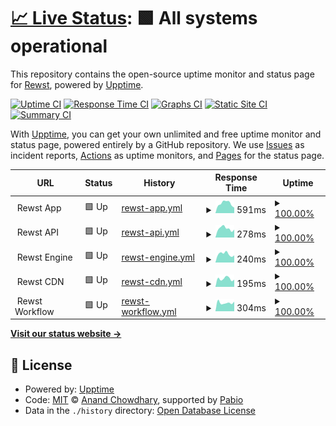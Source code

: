 # [📈 Live Status](https://status.rewst.io): <!--live status--> **🟩 All systems operational**

This repository contains the open-source uptime monitor and status page for [Rewst](https://status.rewst.io), powered by [Upptime](https://github.com/upptime/upptime).

[![Uptime CI](https://github.com/RewstApp/status.rewst.io/workflows/Uptime%20CI/badge.svg)](https://github.com/RewstApp/status.rewst.io/actions?query=workflow%3A%22Uptime+CI%22)
[![Response Time CI](https://github.com/RewstApp/status.rewst.io/workflows/Response%20Time%20CI/badge.svg)](https://github.com/RewstApp/status.rewst.io/actions?query=workflow%3A%22Response+Time+CI%22)
[![Graphs CI](https://github.com/RewstApp/status.rewst.io/workflows/Graphs%20CI/badge.svg)](https://github.com/RewstApp/status.rewst.io/actions?query=workflow%3A%22Graphs+CI%22)
[![Static Site CI](https://github.com/RewstApp/status.rewst.io/workflows/Static%20Site%20CI/badge.svg)](https://github.com/RewstApp/status.rewst.io/actions?query=workflow%3A%22Static+Site+CI%22)
[![Summary CI](https://github.com/RewstApp/status.rewst.io/workflows/Summary%20CI/badge.svg)](https://github.com/RewstApp/status.rewst.io/actions?query=workflow%3A%22Summary+CI%22)

With [Upptime](https://upptime.js.org), you can get your own unlimited and free uptime monitor and status page, powered entirely by a GitHub repository. We use [Issues](https://github.com/RewstApp/status.rewst.io/issues) as incident reports, [Actions](https://github.com/RewstApp/status.rewst.io/actions) as uptime monitors, and [Pages](https://status.rewst.io) for the status page.

<!--start: status pages-->
<!-- This summary is generated by Upptime (https://github.com/upptime/upptime) -->
<!-- Do not edit this manually, your changes will be overwritten -->
<!-- prettier-ignore -->
| URL | Status | History | Response Time | Uptime |
| --- | ------ | ------- | ------------- | ------ |
| <img alt="" src="https://icons.duckduckgo.com/ip3/null.ico" height="13"> Rewst App | 🟩 Up | [rewst-app.yml](https://github.com/RewstApp/status.rewst.io/commits/HEAD/history/rewst-app.yml) | <details><summary><img alt="Response time graph" src="./graphs/rewst-app/response-time-week.png" height="20"> 591ms</summary><br><a href="https://status.rewst.io/history/rewst-app"><img alt="Response time 599" src="https://img.shields.io/endpoint?url=https%3A%2F%2Fraw.githubusercontent.com%2FRewstApp%2Fstatus.rewst.io%2FHEAD%2Fapi%2Frewst-app%2Fresponse-time.json"></a><br><a href="https://status.rewst.io/history/rewst-app"><img alt="24-hour response time 453" src="https://img.shields.io/endpoint?url=https%3A%2F%2Fraw.githubusercontent.com%2FRewstApp%2Fstatus.rewst.io%2FHEAD%2Fapi%2Frewst-app%2Fresponse-time-day.json"></a><br><a href="https://status.rewst.io/history/rewst-app"><img alt="7-day response time 591" src="https://img.shields.io/endpoint?url=https%3A%2F%2Fraw.githubusercontent.com%2FRewstApp%2Fstatus.rewst.io%2FHEAD%2Fapi%2Frewst-app%2Fresponse-time-week.json"></a><br><a href="https://status.rewst.io/history/rewst-app"><img alt="30-day response time 596" src="https://img.shields.io/endpoint?url=https%3A%2F%2Fraw.githubusercontent.com%2FRewstApp%2Fstatus.rewst.io%2FHEAD%2Fapi%2Frewst-app%2Fresponse-time-month.json"></a><br><a href="https://status.rewst.io/history/rewst-app"><img alt="1-year response time 599" src="https://img.shields.io/endpoint?url=https%3A%2F%2Fraw.githubusercontent.com%2FRewstApp%2Fstatus.rewst.io%2FHEAD%2Fapi%2Frewst-app%2Fresponse-time-year.json"></a></details> | <details><summary><a href="https://status.rewst.io/history/rewst-app">100.00%</a></summary><a href="https://status.rewst.io/history/rewst-app"><img alt="All-time uptime 100.00%" src="https://img.shields.io/endpoint?url=https%3A%2F%2Fraw.githubusercontent.com%2FRewstApp%2Fstatus.rewst.io%2FHEAD%2Fapi%2Frewst-app%2Fuptime.json"></a><br><a href="https://status.rewst.io/history/rewst-app"><img alt="24-hour uptime 100.00%" src="https://img.shields.io/endpoint?url=https%3A%2F%2Fraw.githubusercontent.com%2FRewstApp%2Fstatus.rewst.io%2FHEAD%2Fapi%2Frewst-app%2Fuptime-day.json"></a><br><a href="https://status.rewst.io/history/rewst-app"><img alt="7-day uptime 100.00%" src="https://img.shields.io/endpoint?url=https%3A%2F%2Fraw.githubusercontent.com%2FRewstApp%2Fstatus.rewst.io%2FHEAD%2Fapi%2Frewst-app%2Fuptime-week.json"></a><br><a href="https://status.rewst.io/history/rewst-app"><img alt="30-day uptime 100.00%" src="https://img.shields.io/endpoint?url=https%3A%2F%2Fraw.githubusercontent.com%2FRewstApp%2Fstatus.rewst.io%2FHEAD%2Fapi%2Frewst-app%2Fuptime-month.json"></a><br><a href="https://status.rewst.io/history/rewst-app"><img alt="1-year uptime 100.00%" src="https://img.shields.io/endpoint?url=https%3A%2F%2Fraw.githubusercontent.com%2FRewstApp%2Fstatus.rewst.io%2FHEAD%2Fapi%2Frewst-app%2Fuptime-year.json"></a></details>
| <img alt="" src="https://icons.duckduckgo.com/ip3/null.ico" height="13"> Rewst API | 🟩 Up | [rewst-api.yml](https://github.com/RewstApp/status.rewst.io/commits/HEAD/history/rewst-api.yml) | <details><summary><img alt="Response time graph" src="./graphs/rewst-api/response-time-week.png" height="20"> 278ms</summary><br><a href="https://status.rewst.io/history/rewst-api"><img alt="Response time 239" src="https://img.shields.io/endpoint?url=https%3A%2F%2Fraw.githubusercontent.com%2FRewstApp%2Fstatus.rewst.io%2FHEAD%2Fapi%2Frewst-api%2Fresponse-time.json"></a><br><a href="https://status.rewst.io/history/rewst-api"><img alt="24-hour response time 231" src="https://img.shields.io/endpoint?url=https%3A%2F%2Fraw.githubusercontent.com%2FRewstApp%2Fstatus.rewst.io%2FHEAD%2Fapi%2Frewst-api%2Fresponse-time-day.json"></a><br><a href="https://status.rewst.io/history/rewst-api"><img alt="7-day response time 278" src="https://img.shields.io/endpoint?url=https%3A%2F%2Fraw.githubusercontent.com%2FRewstApp%2Fstatus.rewst.io%2FHEAD%2Fapi%2Frewst-api%2Fresponse-time-week.json"></a><br><a href="https://status.rewst.io/history/rewst-api"><img alt="30-day response time 243" src="https://img.shields.io/endpoint?url=https%3A%2F%2Fraw.githubusercontent.com%2FRewstApp%2Fstatus.rewst.io%2FHEAD%2Fapi%2Frewst-api%2Fresponse-time-month.json"></a><br><a href="https://status.rewst.io/history/rewst-api"><img alt="1-year response time 239" src="https://img.shields.io/endpoint?url=https%3A%2F%2Fraw.githubusercontent.com%2FRewstApp%2Fstatus.rewst.io%2FHEAD%2Fapi%2Frewst-api%2Fresponse-time-year.json"></a></details> | <details><summary><a href="https://status.rewst.io/history/rewst-api">100.00%</a></summary><a href="https://status.rewst.io/history/rewst-api"><img alt="All-time uptime 99.99%" src="https://img.shields.io/endpoint?url=https%3A%2F%2Fraw.githubusercontent.com%2FRewstApp%2Fstatus.rewst.io%2FHEAD%2Fapi%2Frewst-api%2Fuptime.json"></a><br><a href="https://status.rewst.io/history/rewst-api"><img alt="24-hour uptime 100.00%" src="https://img.shields.io/endpoint?url=https%3A%2F%2Fraw.githubusercontent.com%2FRewstApp%2Fstatus.rewst.io%2FHEAD%2Fapi%2Frewst-api%2Fuptime-day.json"></a><br><a href="https://status.rewst.io/history/rewst-api"><img alt="7-day uptime 100.00%" src="https://img.shields.io/endpoint?url=https%3A%2F%2Fraw.githubusercontent.com%2FRewstApp%2Fstatus.rewst.io%2FHEAD%2Fapi%2Frewst-api%2Fuptime-week.json"></a><br><a href="https://status.rewst.io/history/rewst-api"><img alt="30-day uptime 100.00%" src="https://img.shields.io/endpoint?url=https%3A%2F%2Fraw.githubusercontent.com%2FRewstApp%2Fstatus.rewst.io%2FHEAD%2Fapi%2Frewst-api%2Fuptime-month.json"></a><br><a href="https://status.rewst.io/history/rewst-api"><img alt="1-year uptime 99.99%" src="https://img.shields.io/endpoint?url=https%3A%2F%2Fraw.githubusercontent.com%2FRewstApp%2Fstatus.rewst.io%2FHEAD%2Fapi%2Frewst-api%2Fuptime-year.json"></a></details>
| <img alt="" src="https://icons.duckduckgo.com/ip3/null.ico" height="13"> Rewst Engine | 🟩 Up | [rewst-engine.yml](https://github.com/RewstApp/status.rewst.io/commits/HEAD/history/rewst-engine.yml) | <details><summary><img alt="Response time graph" src="./graphs/rewst-engine/response-time-week.png" height="20"> 240ms</summary><br><a href="https://status.rewst.io/history/rewst-engine"><img alt="Response time 243" src="https://img.shields.io/endpoint?url=https%3A%2F%2Fraw.githubusercontent.com%2FRewstApp%2Fstatus.rewst.io%2FHEAD%2Fapi%2Frewst-engine%2Fresponse-time.json"></a><br><a href="https://status.rewst.io/history/rewst-engine"><img alt="24-hour response time 76" src="https://img.shields.io/endpoint?url=https%3A%2F%2Fraw.githubusercontent.com%2FRewstApp%2Fstatus.rewst.io%2FHEAD%2Fapi%2Frewst-engine%2Fresponse-time-day.json"></a><br><a href="https://status.rewst.io/history/rewst-engine"><img alt="7-day response time 240" src="https://img.shields.io/endpoint?url=https%3A%2F%2Fraw.githubusercontent.com%2FRewstApp%2Fstatus.rewst.io%2FHEAD%2Fapi%2Frewst-engine%2Fresponse-time-week.json"></a><br><a href="https://status.rewst.io/history/rewst-engine"><img alt="30-day response time 240" src="https://img.shields.io/endpoint?url=https%3A%2F%2Fraw.githubusercontent.com%2FRewstApp%2Fstatus.rewst.io%2FHEAD%2Fapi%2Frewst-engine%2Fresponse-time-month.json"></a><br><a href="https://status.rewst.io/history/rewst-engine"><img alt="1-year response time 243" src="https://img.shields.io/endpoint?url=https%3A%2F%2Fraw.githubusercontent.com%2FRewstApp%2Fstatus.rewst.io%2FHEAD%2Fapi%2Frewst-engine%2Fresponse-time-year.json"></a></details> | <details><summary><a href="https://status.rewst.io/history/rewst-engine">100.00%</a></summary><a href="https://status.rewst.io/history/rewst-engine"><img alt="All-time uptime 99.97%" src="https://img.shields.io/endpoint?url=https%3A%2F%2Fraw.githubusercontent.com%2FRewstApp%2Fstatus.rewst.io%2FHEAD%2Fapi%2Frewst-engine%2Fuptime.json"></a><br><a href="https://status.rewst.io/history/rewst-engine"><img alt="24-hour uptime 100.00%" src="https://img.shields.io/endpoint?url=https%3A%2F%2Fraw.githubusercontent.com%2FRewstApp%2Fstatus.rewst.io%2FHEAD%2Fapi%2Frewst-engine%2Fuptime-day.json"></a><br><a href="https://status.rewst.io/history/rewst-engine"><img alt="7-day uptime 100.00%" src="https://img.shields.io/endpoint?url=https%3A%2F%2Fraw.githubusercontent.com%2FRewstApp%2Fstatus.rewst.io%2FHEAD%2Fapi%2Frewst-engine%2Fuptime-week.json"></a><br><a href="https://status.rewst.io/history/rewst-engine"><img alt="30-day uptime 99.98%" src="https://img.shields.io/endpoint?url=https%3A%2F%2Fraw.githubusercontent.com%2FRewstApp%2Fstatus.rewst.io%2FHEAD%2Fapi%2Frewst-engine%2Fuptime-month.json"></a><br><a href="https://status.rewst.io/history/rewst-engine"><img alt="1-year uptime 99.97%" src="https://img.shields.io/endpoint?url=https%3A%2F%2Fraw.githubusercontent.com%2FRewstApp%2Fstatus.rewst.io%2FHEAD%2Fapi%2Frewst-engine%2Fuptime-year.json"></a></details>
| <img alt="" src="https://icons.duckduckgo.com/ip3/null.ico" height="13"> Rewst CDN | 🟩 Up | [rewst-cdn.yml](https://github.com/RewstApp/status.rewst.io/commits/HEAD/history/rewst-cdn.yml) | <details><summary><img alt="Response time graph" src="./graphs/rewst-cdn/response-time-week.png" height="20"> 195ms</summary><br><a href="https://status.rewst.io/history/rewst-cdn"><img alt="Response time 184" src="https://img.shields.io/endpoint?url=https%3A%2F%2Fraw.githubusercontent.com%2FRewstApp%2Fstatus.rewst.io%2FHEAD%2Fapi%2Frewst-cdn%2Fresponse-time.json"></a><br><a href="https://status.rewst.io/history/rewst-cdn"><img alt="24-hour response time 53" src="https://img.shields.io/endpoint?url=https%3A%2F%2Fraw.githubusercontent.com%2FRewstApp%2Fstatus.rewst.io%2FHEAD%2Fapi%2Frewst-cdn%2Fresponse-time-day.json"></a><br><a href="https://status.rewst.io/history/rewst-cdn"><img alt="7-day response time 195" src="https://img.shields.io/endpoint?url=https%3A%2F%2Fraw.githubusercontent.com%2FRewstApp%2Fstatus.rewst.io%2FHEAD%2Fapi%2Frewst-cdn%2Fresponse-time-week.json"></a><br><a href="https://status.rewst.io/history/rewst-cdn"><img alt="30-day response time 193" src="https://img.shields.io/endpoint?url=https%3A%2F%2Fraw.githubusercontent.com%2FRewstApp%2Fstatus.rewst.io%2FHEAD%2Fapi%2Frewst-cdn%2Fresponse-time-month.json"></a><br><a href="https://status.rewst.io/history/rewst-cdn"><img alt="1-year response time 184" src="https://img.shields.io/endpoint?url=https%3A%2F%2Fraw.githubusercontent.com%2FRewstApp%2Fstatus.rewst.io%2FHEAD%2Fapi%2Frewst-cdn%2Fresponse-time-year.json"></a></details> | <details><summary><a href="https://status.rewst.io/history/rewst-cdn">100.00%</a></summary><a href="https://status.rewst.io/history/rewst-cdn"><img alt="All-time uptime 100.00%" src="https://img.shields.io/endpoint?url=https%3A%2F%2Fraw.githubusercontent.com%2FRewstApp%2Fstatus.rewst.io%2FHEAD%2Fapi%2Frewst-cdn%2Fuptime.json"></a><br><a href="https://status.rewst.io/history/rewst-cdn"><img alt="24-hour uptime 100.00%" src="https://img.shields.io/endpoint?url=https%3A%2F%2Fraw.githubusercontent.com%2FRewstApp%2Fstatus.rewst.io%2FHEAD%2Fapi%2Frewst-cdn%2Fuptime-day.json"></a><br><a href="https://status.rewst.io/history/rewst-cdn"><img alt="7-day uptime 100.00%" src="https://img.shields.io/endpoint?url=https%3A%2F%2Fraw.githubusercontent.com%2FRewstApp%2Fstatus.rewst.io%2FHEAD%2Fapi%2Frewst-cdn%2Fuptime-week.json"></a><br><a href="https://status.rewst.io/history/rewst-cdn"><img alt="30-day uptime 100.00%" src="https://img.shields.io/endpoint?url=https%3A%2F%2Fraw.githubusercontent.com%2FRewstApp%2Fstatus.rewst.io%2FHEAD%2Fapi%2Frewst-cdn%2Fuptime-month.json"></a><br><a href="https://status.rewst.io/history/rewst-cdn"><img alt="1-year uptime 100.00%" src="https://img.shields.io/endpoint?url=https%3A%2F%2Fraw.githubusercontent.com%2FRewstApp%2Fstatus.rewst.io%2FHEAD%2Fapi%2Frewst-cdn%2Fuptime-year.json"></a></details>
| <img alt="" src="https://icons.duckduckgo.com/ip3/null.ico" height="13"> Rewst Workflow | 🟩 Up | [rewst-workflow.yml](https://github.com/RewstApp/status.rewst.io/commits/HEAD/history/rewst-workflow.yml) | <details><summary><img alt="Response time graph" src="./graphs/rewst-workflow/response-time-week.png" height="20"> 304ms</summary><br><a href="https://status.rewst.io/history/rewst-workflow"><img alt="Response time 802" src="https://img.shields.io/endpoint?url=https%3A%2F%2Fraw.githubusercontent.com%2FRewstApp%2Fstatus.rewst.io%2FHEAD%2Fapi%2Frewst-workflow%2Fresponse-time.json"></a><br><a href="https://status.rewst.io/history/rewst-workflow"><img alt="24-hour response time 252" src="https://img.shields.io/endpoint?url=https%3A%2F%2Fraw.githubusercontent.com%2FRewstApp%2Fstatus.rewst.io%2FHEAD%2Fapi%2Frewst-workflow%2Fresponse-time-day.json"></a><br><a href="https://status.rewst.io/history/rewst-workflow"><img alt="7-day response time 304" src="https://img.shields.io/endpoint?url=https%3A%2F%2Fraw.githubusercontent.com%2FRewstApp%2Fstatus.rewst.io%2FHEAD%2Fapi%2Frewst-workflow%2Fresponse-time-week.json"></a><br><a href="https://status.rewst.io/history/rewst-workflow"><img alt="30-day response time 836" src="https://img.shields.io/endpoint?url=https%3A%2F%2Fraw.githubusercontent.com%2FRewstApp%2Fstatus.rewst.io%2FHEAD%2Fapi%2Frewst-workflow%2Fresponse-time-month.json"></a><br><a href="https://status.rewst.io/history/rewst-workflow"><img alt="1-year response time 802" src="https://img.shields.io/endpoint?url=https%3A%2F%2Fraw.githubusercontent.com%2FRewstApp%2Fstatus.rewst.io%2FHEAD%2Fapi%2Frewst-workflow%2Fresponse-time-year.json"></a></details> | <details><summary><a href="https://status.rewst.io/history/rewst-workflow">100.00%</a></summary><a href="https://status.rewst.io/history/rewst-workflow"><img alt="All-time uptime 99.98%" src="https://img.shields.io/endpoint?url=https%3A%2F%2Fraw.githubusercontent.com%2FRewstApp%2Fstatus.rewst.io%2FHEAD%2Fapi%2Frewst-workflow%2Fuptime.json"></a><br><a href="https://status.rewst.io/history/rewst-workflow"><img alt="24-hour uptime 100.00%" src="https://img.shields.io/endpoint?url=https%3A%2F%2Fraw.githubusercontent.com%2FRewstApp%2Fstatus.rewst.io%2FHEAD%2Fapi%2Frewst-workflow%2Fuptime-day.json"></a><br><a href="https://status.rewst.io/history/rewst-workflow"><img alt="7-day uptime 100.00%" src="https://img.shields.io/endpoint?url=https%3A%2F%2Fraw.githubusercontent.com%2FRewstApp%2Fstatus.rewst.io%2FHEAD%2Fapi%2Frewst-workflow%2Fuptime-week.json"></a><br><a href="https://status.rewst.io/history/rewst-workflow"><img alt="30-day uptime 99.98%" src="https://img.shields.io/endpoint?url=https%3A%2F%2Fraw.githubusercontent.com%2FRewstApp%2Fstatus.rewst.io%2FHEAD%2Fapi%2Frewst-workflow%2Fuptime-month.json"></a><br><a href="https://status.rewst.io/history/rewst-workflow"><img alt="1-year uptime 99.98%" src="https://img.shields.io/endpoint?url=https%3A%2F%2Fraw.githubusercontent.com%2FRewstApp%2Fstatus.rewst.io%2FHEAD%2Fapi%2Frewst-workflow%2Fuptime-year.json"></a></details>

<!--end: status pages-->

[**Visit our status website →**](https://status.rewst.io)

## 📄 License

- Powered by: [Upptime](https://github.com/upptime/upptime)
- Code: [MIT](./LICENSE) © [Anand Chowdhary](https://anandchowdhary.com), supported by [Pabio](https://pabio.com)
- Data in the `./history` directory: [Open Database License](https://opendatacommons.org/licenses/odbl/1-0/)
